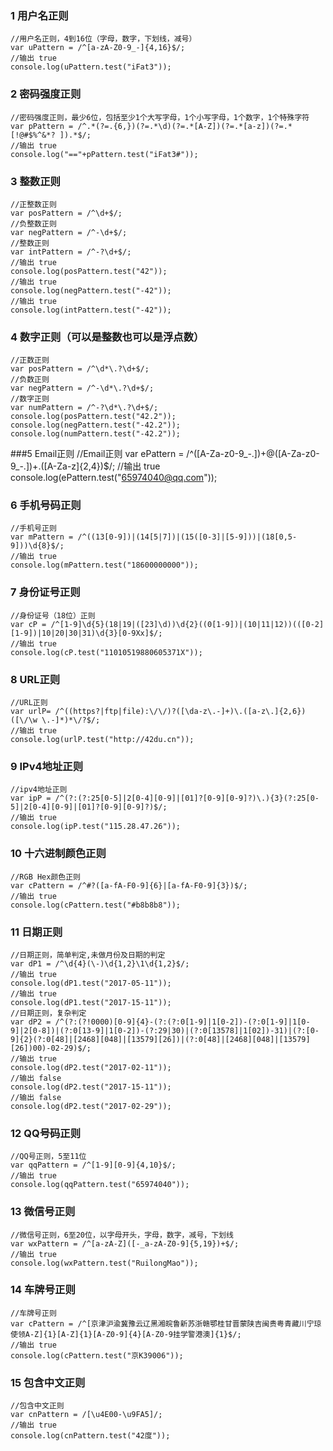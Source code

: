 
### 1 用户名正则
	//用户名正则，4到16位（字母，数字，下划线，减号）
	var uPattern = /^[a-zA-Z0-9_-]{4,16}$/;
	//输出 true
	console.log(uPattern.test("iFat3"));
### 2 密码强度正则
	//密码强度正则，最少6位，包括至少1个大写字母，1个小写字母，1个数字，1个特殊字符
	var pPattern = /^.*(?=.{6,})(?=.*\d)(?=.*[A-Z])(?=.*[a-z])(?=.*[!@#$%^&*? ]).*$/;
	//输出 true
	console.log("=="+pPattern.test("iFat3#"));
### 3 整数正则
	//正整数正则
	var posPattern = /^\d+$/;
	//负整数正则
	var negPattern = /^-\d+$/;
	//整数正则
	var intPattern = /^-?\d+$/;
	//输出 true
	console.log(posPattern.test("42"));
	//输出 true
	console.log(negPattern.test("-42"));
	//输出 true
	console.log(intPattern.test("-42"));
### 4 数字正则（可以是整数也可以是浮点数）
	//正数正则
	var posPattern = /^\d*\.?\d+$/;
	//负数正则
	var negPattern = /^-\d*\.?\d+$/;
	//数字正则
	var numPattern = /^-?\d*\.?\d+$/;
	console.log(posPattern.test("42.2"));
	console.log(negPattern.test("-42.2"));
	console.log(numPattern.test("-42.2"));
###5 Email正则
	//Email正则
	var ePattern = /^([A-Za-z0-9_\-\.])+\@([A-Za-z0-9_\-\.])+\.([A-Za-z]{2,4})$/;
	//输出 true
	console.log(ePattern.test("65974040@qq.com"));
### 6 手机号码正则
	//手机号正则
	var mPattern = /^((13[0-9])|(14[5|7])|(15([0-3]|[5-9]))|(18[0,5-9]))\d{8}$/;
	//输出 true
	console.log(mPattern.test("18600000000"));
### 7 身份证号正则
	//身份证号（18位）正则
	var cP = /^[1-9]\d{5}(18|19|([23]\d))\d{2}((0[1-9])|(10|11|12))(([0-2][1-9])|10|20|30|31)\d{3}[0-9Xx]$/;
	//输出 true
	console.log(cP.test("11010519880605371X"));
### 8 URL正则
	//URL正则
	var urlP= /^((https?|ftp|file):\/\/)?([\da-z\.-]+)\.([a-z\.]{2,6})([\/\w \.-]*)*\/?$/;
	//输出 true
	console.log(urlP.test("http://42du.cn"));
### 9 IPv4地址正则
	//ipv4地址正则
	var ipP = /^(?:(?:25[0-5]|2[0-4][0-9]|[01]?[0-9][0-9]?)\.){3}(?:25[0-5]|2[0-4][0-9]|[01]?[0-9][0-9]?)$/;
	//输出 true
	console.log(ipP.test("115.28.47.26"));
### 10 十六进制颜色正则
	//RGB Hex颜色正则
	var cPattern = /^#?([a-fA-F0-9]{6}|[a-fA-F0-9]{3})$/;
	//输出 true
	console.log(cPattern.test("#b8b8b8"));
### 11 日期正则
	//日期正则，简单判定,未做月份及日期的判定
	var dP1 = /^\d{4}(\-)\d{1,2}\1\d{1,2}$/;
	//输出 true
	console.log(dP1.test("2017-05-11"));
	//输出 true
	console.log(dP1.test("2017-15-11"));
	//日期正则，复杂判定
	var dP2 = /^(?:(?!0000)[0-9]{4}-(?:(?:0[1-9]|1[0-2])-(?:0[1-9]|1[0-9]|2[0-8])|(?:0[13-9]|1[0-2])-(?:29|30)|(?:0[13578]|1[02])-31)|(?:[0-9]{2}(?:0[48]|[2468][048]|[13579][26])|(?:0[48]|[2468][048]|[13579][26])00)-02-29)$/;
	//输出 true
	console.log(dP2.test("2017-02-11"));
	//输出 false
	console.log(dP2.test("2017-15-11"));
	//输出 false
	console.log(dP2.test("2017-02-29"));
### 12 QQ号码正则
	//QQ号正则，5至11位
	var qqPattern = /^[1-9][0-9]{4,10}$/;
	//输出 true
	console.log(qqPattern.test("65974040"));
### 13 微信号正则
	//微信号正则，6至20位，以字母开头，字母，数字，减号，下划线
	var wxPattern = /^[a-zA-Z]([-_a-zA-Z0-9]{5,19})+$/;
	//输出 true
	console.log(wxPattern.test("RuilongMao"));
### 14 车牌号正则
	//车牌号正则
	var cPattern = /^[京津沪渝冀豫云辽黑湘皖鲁新苏浙赣鄂桂甘晋蒙陕吉闽贵粤青藏川宁琼使领A-Z]{1}[A-Z]{1}[A-Z0-9]{4}[A-Z0-9挂学警港澳]{1}$/;
	//输出 true
	console.log(cPattern.test("京K39006"));
### 15 包含中文正则
	//包含中文正则
	var cnPattern = /[\u4E00-\u9FA5]/;
	//输出 true
	console.log(cnPattern.test("42度"));
